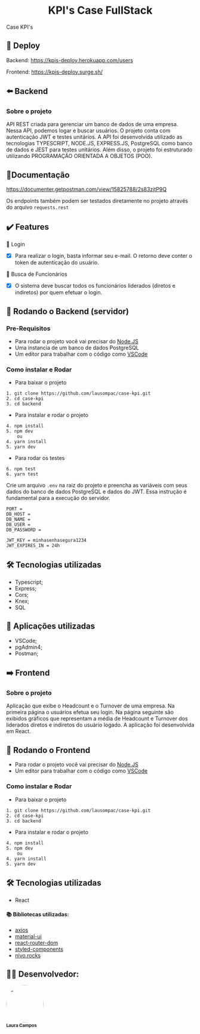 <h1 align="center">  
KPI's Case FullStack
</h1>

Case KPI's

## 🚀 Deploy

Backend: https://kpis-deploy.herokuapp.com/users

Frontend: https://kpis-deploy.surge.sh/


## ⬅️ Backend
### Sobre o projeto 

API REST criada para gerenciar um banco de dados de uma empresa. Nessa API, podemos logar e buscar usuários. 
O projeto conta com autenticação JWT e testes unitários. 
A API foi desenvolvida utilizado as tecnologias TYPESCRIPT, NODE.JS, EXPRESS.JS, PostgreSQL como banco de dados e JEST para testes unitários. Além disso, o projeto foi 
estruturado utilizando PROGRAMAÇÃO ORIENTADA A OBJETOS (POO).

## 📄Documentação

https://documenter.getpostman.com/view/15825788/2s83zjtP9Q

Os endpoints também podem ser testados diretamente no projeto através do arquivo ``requests.rest``

## ✔️ Features

👤 Login

- [x] Para realizar o login, basta informar seu e-mail. O retorno deve conter o token de autenticação do usuário.

🔎 Busca de Funcionários

- [x] O sistema deve buscar todos os funcionários liderados (diretos e indiretos) por quem efetuar o login.


<h2 id="back"> 🎲 Rodando o Backend (servidor)</h2>

### Pre-Requisitos

- Para rodar o projeto você vai precisar do [Node.JS](https://nodejs.org/en/download/)
- Uma instancia de um banco de dados PostgreSQL
- Um editor para trabalhar com o código como [VSCode](https://code.visualstudio.com/)

### Como instalar e Rodar
* Para baixar o projeto
```
1. git clone https://github.com/lausompac/case-kpi.git
2. cd case-kpi
3. cd backend
```
* Para instalar e rodar o projeto
```
4. npm install
5. npm dev
    ou
4. yarn install
5. yarn dev
```
* Para rodar os testes 
```
6. npm test
6. yarn test
```

Crie um arquivo ```.env``` na raiz do projeto e preencha as variáveis com seus dados do banco de dados PostgreSQL e dados do JWT. 
Essa instrução é fundamental para a execução do servidor.

```
PORT = 
DB_HOST = 
DB_NAME = 
DB_USER = 
DB_PASSWORD = 

JWT_KEY = minhasenhasegura1234
JWT_EXPIRES_IN = 24h

```


## 🛠 Tecnologias utilizadas

- Typescript;
- Express;
- Cors;
- Knex; 
- SQL

## 🚀 Aplicações utilizadas

- VSCode;
- pgAdmin4;
- Postman;

## ➡️ Frontend

### Sobre o projeto

Aplicação que exibe o Headcount e o Turnover de uma empresa. Na primeira página o usuários efetua seu login. Na página seguinte são exibidos gráficos que representam a média de Headcount e Turnover dos liderados diretos e indiretos do usuário logado. A aplicação foi desenvolvida em React.

##  🎲 Rodando o Frontend

- Para rodar o projeto você vai precisar do [Node.JS](https://nodejs.org/en/download/)
- Um editor para trabalhar com o código como [VSCode](https://code.visualstudio.com/)

### Como instalar e Rodar
* Para baixar o projeto
```
1. git clone https://github.com/lausompac/case-kpi.git
2. cd case-kpi
3. cd backend
```
* Para instalar e rodar o projeto
```
4. npm install
5. npm dev
    ou
4. yarn install
5. yarn dev
```

## 🛠 Tecnologias utilizadas

- React

#### :books: Bibliotecas utilizadas:
  - [axios](https://github.com/axios/axios)
  - [material-ui](https://mui.com/pt/)
  - [react-router-dom](https://v5.reactrouter.com/)
  - [styled-components](https://styled-components.com/)
  - [nivo.rocks](https://nivo.rocks/)


## 👨‍💻 Desenvolvedor:


<a href="https://github.com/lausompac">
 <img style="border-radius: 50%;" src="https://avatars.githubusercontent.com/u/101334115?v=4" width="100px;" alt=""/>
 <br />
 <sub><b>Laura Campos</b></sub></a> <a href="https://github.com/lausompac" title="github"></a>
 <br>
 <br>



